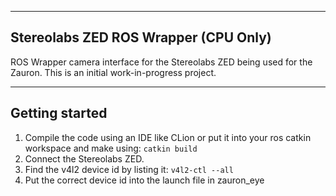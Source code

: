 -----------------------------
Stereolabs ZED ROS Wrapper (CPU Only)
-----------------------------
ROS Wrapper camera interface for the Stereolabs ZED being used for the Zauron. This is an initial work-in-progress project.

-----------------------------
Getting started
-----------------------------
1. Compile the code using an IDE like CLion or put it into your ros catkin workspace and make using: `catkin build`
2. Connect the Stereolabs ZED.
3. Find the v4l2 device id by listing it: `v4l2-ctl --all`
4. Put the correct device id into the launch file in zauron_eye
